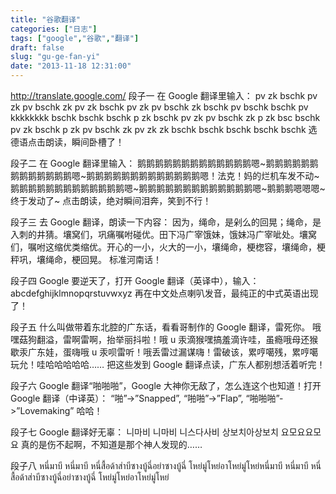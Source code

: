 ```yaml
---
title: "谷歌翻译"
categories: ["日志"]
tags: ["google","谷歌","翻译"]
draft: false
slug: "gu-ge-fan-yi"
date: "2013-11-18 12:31:00"
---
```


<a href="http://translate.google.com/" target="_blank">http://translate.google.com/</a>
段子一
在 Google 翻译里输入：
pv zk bschk pv zk pv bschk zk pv zk bschk pv zk pv bschk zk bschk pv bschk bschk pv kkkkkkkk bschk bschk bschk p zk bschk pv zk pv bschk zk p zk bsc bschk pv zk bschk p zk pv bschk zk pv zk zk bschk bschk bschk bschk bschk
选德语点击朗读，瞬间卧槽了！

段子二
在 Google 翻译里输入：
鹅鹅鹅鹅鹅鹅鹅鹅鹅鹅鹅鹅鹅嗯~鹅鹅鹅鹅鹅鹅鹅鹅鹅鹅鹅鹅鹅嗯~鹅鹅鹅鹅鹅鹅鹅鹅鹅鹅鹅鹅鹅嗯！法克！妈的烂机车发不动~鹅鹅鹅鹅鹅鹅鹅鹅鹅鹅鹅鹅鹅嗯~鹅鹅鹅鹅鹅鹅鹅鹅鹅鹅鹅鹅鹅嗯~鹅鹅鹅嗯嗯嗯~终于发动了~
点击朗读，绝对瞬间泪奔，笑到不行！

段子三
去 Google 翻译，朗读一下内容：
因为，绳命，是剁么的回晃；绳命，是入刺的井猜。壤窝们，巩痛嘱咐碰优。田下冯广宰饿妹，饿妹冯广宰呲处。壤窝们，嘱咐这缩优类缩优。开心的一小，火大的一小，壤绳命，梗楤容，壤绳命，梗秤巩，壤绳命，梗回晃。
标准河南话！

段子四
Google 要逆天了，打开 Google 翻译（英译中），输入：
abcdefghijklmnopqrstuvwxyz
再在中文处点喇叭发音，最纯正的中式英语出现了！

段子五
什么叫做带着东北腔的广东话，看看哥制作的 Google 翻译，雷死你。
哦嘿菇狗翻溢，雷啊雷啊，抬举丽抖啦！哦 u 汞滴猴嘿搞羞滴许哇，虽瘾哦母还猴歇汞广东娃，蛋嗨哦 u 汞呗雷听！哦丢雷过漏谋嗨！雷破该，累哼噶残，累哼噶玩允！哇哈哈哈哈哈……
把这些发到 Google 翻译点读，广东人都别想活着听完！

段子六
Google 翻译“啪啪啪”，Google 大神你无敌了，怎么连这个也知道！打开 Google 翻译（中译英）：
“啪”-&gt;”Snapped”, “啪啪”-&gt;”Flap”, “啪啪啪”-&gt;”Lovemaking”
哈哈！

段子七
Google 翻译好无辜：
니마비 니마비 니스다사비 상보치아상보치 요모요요모요
真的是伤不起啊，不知道是那个神人发现的……

段子八
หนี่มาบี หนี่มาบี หนี่สื้อด้าส่าบีซางบู้ฉี่อย่าซางบู้ฉี่ โหย่มู่โหย่อาโหย่มู่โหย่หนี่มาบี หนี่มาบี หนี่สื้อด้าส่าบีซางบู้ฉี่อย่าซางบู้ฉี่ โหย่มู่โหย่อาโหย่มู่โหย่
